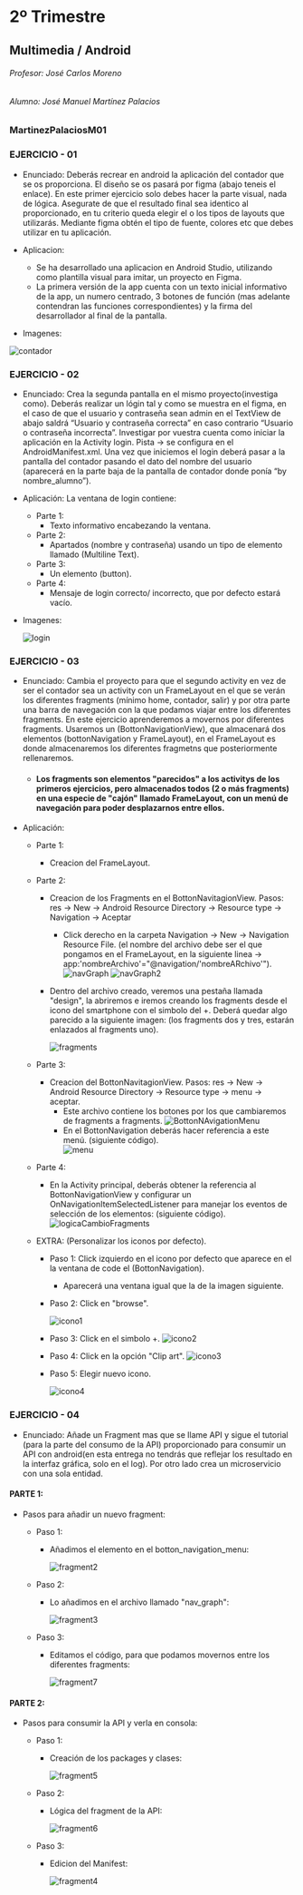 # 2º Trimestre
## Multimedia / Android
###### Profesor: José Carlos Moreno
###### Alumno: José Manuel Martínez Palacios
### MartinezPalaciosM01


### EJERCICIO - 01
- Enunciado:
Deberás recrear en android la aplicación del contador que se os proporciona. El diseño se os pasará por figma (abajo teneis el enlace).
En este primer ejercicio solo debes hacer la parte visual, nada de lógica. Asegurate de que el resultado final sea identico al proporcionado,
en tu criterio queda elegir el o los tipos de layouts que utilizarás. Mediante figma obtén el tipo de fuente, colores etc que debes utilizar en tu aplicación.

- Aplicacion:
  - Se ha desarrollado una aplicacion en Android Studio, utilizando como plantilla visual para imitar, un proyecto en Figma.
  - La primera versión de la app cuenta con un texto inicial informativo de la app, un numero centrado, 3 botones de función (mas adelante contendran las funciones correspondientes) y la firma del desarrollador al final de la pantalla.

- Imagenes:

![contador](https://github.com/ChemaDvp/MartinezPalaciosM01/assets/115820368/49e8ee70-8357-4cb6-b62a-cf8875fa35a1)

### EJERCICIO - 02
- Enunciado:
Crea la segunda pantalla en el mismo proyecto(investiga como). Deberás realizar un lógin tal y como se muestra en el figma, en el caso de que el usuario y contraseña sean admin en el TextView de abajo saldrá “Usuario y contraseña correcta” en caso contrario “Usuario o contraseña incorrecta”. Investigar por vuestra cuenta como iniciar la aplicación en la Activity login. Pista → se configura en el AndroidManifest.xml. Una vez que iniciemos el login deberá pasar a la pantalla del contador pasando el dato del nombre del usuario (aparecerá en la parte baja de la pantalla de contador donde ponía “by nombre_alumno”).

- Aplicación:
La ventana de login contiene:
  - Parte 1:
    - Texto informativo encabezando la ventana.
  - Parte 2:
    - Apartados (nombre y contraseña) usando un tipo de elemento llamado (Multiline Text).
  - Parte 3:
    - Un elemento (button).
  - Parte 4:
    -  Mensaje de login correcto/ incorrecto, que por defecto estará vacío.

- Imagenes:

  ![login](https://github.com/ChemaDvp/MartinezPalaciosM01/assets/115820368/6b091f23-969b-4518-89f5-5b95e6323507)


### EJERCICIO - 03
- Enunciado:
Cambia el proyecto para que el segundo activity en vez de ser el contador sea un activity con un FrameLayout en el que se verán los diferentes fragments (mínimo home, contador, salir) y por otra parte una barra de navegación con la que podamos viajar entre los diferentes fragments.
En este ejercicio aprenderemos a movernos por diferentes fragments. Usaremos un (BottonNavigationView), que almacenará dos elementos (bottonNavigation y FrameLayout), en el FrameLayout es donde almacenaremos los diferentes fragmetns que posteriormente rellenaremos.
  - #### Los fragments son elementos "parecidos" a los activitys de los primeros ejercicios, pero almacenados todos (2 o más fragments) en una especie de "cajón" llamado FrameLayout, con un menú de navegación para poder desplazarnos entre ellos.


- Aplicación:
  - Parte 1:
    - Creacion del FrameLayout.
  - Parte 2:
    - Creacion de los Fragments en el BottonNavitagionView. Pasos: res -> New -> Android Resource Directory -> Resource type -> Navigation -> Aceptar
      - Click derecho en la carpeta Navigation -> New -> Navigation Resource File. (el nombre del archivo debe ser el que pongamos en el FrameLayout, en la siguiente linea -> app:'nombreArchivo'="@navigation/'nombreARchivo'").
        ![navGraph](https://github.com/ChemaDvp/MartinezPalaciosM01/assets/115820368/f02dc667-fd84-4bec-9c59-190fa41e9349)
        ![navGraph2](https://github.com/ChemaDvp/MartinezPalaciosM01/assets/115820368/a88a7047-2cc7-481c-9203-bd5bc3ce0034)

    - Dentro del archivo creado, veremos una pestaña llamada "design", la abriremos e iremos creando los fragments desde el icono del smartphone con el simbolo del +. Deberá quedar algo parecido a la siguiente imagen: (los fragments dos y tres, estarán enlazados al fragments uno).
      
       ![fragments](https://github.com/ChemaDvp/MartinezPalaciosM01/assets/115820368/d4c546c7-5209-4348-bd21-e11e997f90a0)

  - Parte 3:
    - Creacion del BottonNavitagionView. Pasos: res -> New -> Android Resource Directory -> Resource type -> menu -> aceptar.
      - Este archivo contiene los botones por los que cambiaremos de fragments a fragments.
        ![BottonNAvigationMenu](https://github.com/ChemaDvp/MartinezPalaciosM01/assets/115820368/128438ef-fcd9-4126-8f54-0262132d625a)
      - En el BottonNavigation deberás hacer referencia a este menú. (siguiente código).        
        ![menu](https://github.com/ChemaDvp/MartinezPalaciosM01/assets/115820368/e7c97c31-8b4d-49ce-87b7-7a07de1e4bab)

  - Parte 4:
    - En la Activity principal, deberás obtener la referencia al BottonNavigationView y configurar un OnNavigationItemSelectedListener para manejar los eventos de selección de los elementos: (siguiente código).
      ![logicaCambioFragments](https://github.com/ChemaDvp/MartinezPalaciosM01/assets/115820368/39f870e8-3dda-4450-8a12-5dc12a0a006b)

  - EXTRA: (Personalizar los iconos por defecto).
    - Paso 1: Click izquierdo en el icono por defecto que aparece en el la ventana de code el (BottonNavigation).
      - Aparecerá una ventana igual que la de la imagen siguiente.
 
    - Paso 2: Click en "browse".
      
      ![icono1](https://github.com/ChemaDvp/MartinezPalaciosM01/assets/115820368/13a13f81-5441-403e-9308-a66f153d47ca)

    - Paso 3: Click en el simbolo +.
      ![icono2](https://github.com/ChemaDvp/MartinezPalaciosM01/assets/115820368/5d2ba726-471d-46bc-94e4-e6573b9f2b2f)

    - Paso 4: Click en la opción "Clip art".
      ![icono3](https://github.com/ChemaDvp/MartinezPalaciosM01/assets/115820368/dc4aa566-c84b-4c95-b8c4-c96747abed53)

    - Paso 5: Elegir nuevo icono.
      
      ![icono4](https://github.com/ChemaDvp/MartinezPalaciosM01/assets/115820368/1a0d0cf8-c1f3-454d-9d7c-78c722d84a06)


### EJERCICIO - 04
- Enunciado:
Añade un Fragment mas que se llame API y sigue el tutorial (para la parte del consumo de la API) proporcionado para consumir un API con android(en esta entrega no tendrás que reflejar los resultado en la interfaz gráfica, solo en el log). Por otro lado crea un microservicio con una sola entidad.

#### PARTE 1:

- Pasos para añadir un nuevo fragment:
  - Paso 1:
    - Añadimos el elemento en el botton_navigation_menu:
      
      ![fragment2](https://github.com/ChemaDvp/MartinezPalaciosM01/assets/115820368/4316506d-dab4-424e-93e7-5b0965523e72)

  - Paso 2:
    - Lo añadimos en el archivo llamado "nav_graph":
      
      ![fragment3](https://github.com/ChemaDvp/MartinezPalaciosM01/assets/115820368/22b416fb-3ab1-470b-b9f5-19d477af2894)

  - Paso 3:
    - Editamos el código, para que podamos movernos entre los diferentes fragments:
      
      ![fragment7](https://github.com/ChemaDvp/MartinezPalaciosM01/assets/115820368/822c1061-25c9-43cf-83a5-c064b48519a5)

  
#### PARTE 2:

- Pasos para consumir la API y verla en consola:
  - Paso 1:
    - Creación de los packages y clases:
      
      ![fragment5](https://github.com/ChemaDvp/MartinezPalaciosM01/assets/115820368/d8fba4f3-12d6-4015-9f7b-41beeb4c8f94)

  - Paso 2:
    - Lógica del fragment de la API:
      
      ![fragment6](https://github.com/ChemaDvp/MartinezPalaciosM01/assets/115820368/47e8add0-4bb1-4c9b-89ec-b161490bd38f)

  - Paso 3:
    - Edicion del Manifest:
      
      ![fragment4](https://github.com/ChemaDvp/MartinezPalaciosM01/assets/115820368/ad5c79c2-1703-4872-a54b-06b1bdafdb42)
















